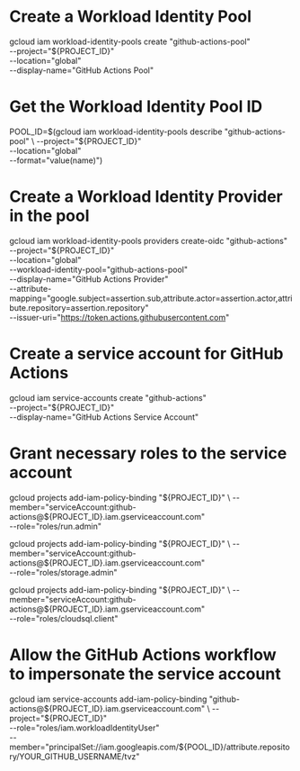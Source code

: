 # Create a Workload Identity Pool
gcloud iam workload-identity-pools create "github-actions-pool" \
  --project="${PROJECT_ID}" \
  --location="global" \
  --display-name="GitHub Actions Pool"

# Get the Workload Identity Pool ID
POOL_ID=$(gcloud iam workload-identity-pools describe "github-actions-pool" \
  --project="${PROJECT_ID}" \
  --location="global" \
  --format="value(name)")

# Create a Workload Identity Provider in the pool
gcloud iam workload-identity-pools providers create-oidc "github-actions" \
  --project="${PROJECT_ID}" \
  --location="global" \
  --workload-identity-pool="github-actions-pool" \
  --display-name="GitHub Actions Provider" \
  --attribute-mapping="google.subject=assertion.sub,attribute.actor=assertion.actor,attribute.repository=assertion.repository" \
  --issuer-uri="https://token.actions.githubusercontent.com"

# Create a service account for GitHub Actions
gcloud iam service-accounts create "github-actions" \
  --project="${PROJECT_ID}" \
  --display-name="GitHub Actions Service Account"

# Grant necessary roles to the service account
gcloud projects add-iam-policy-binding "${PROJECT_ID}" \
  --member="serviceAccount:github-actions@${PROJECT_ID}.iam.gserviceaccount.com" \
  --role="roles/run.admin"

gcloud projects add-iam-policy-binding "${PROJECT_ID}" \
  --member="serviceAccount:github-actions@${PROJECT_ID}.iam.gserviceaccount.com" \
  --role="roles/storage.admin"

gcloud projects add-iam-policy-binding "${PROJECT_ID}" \
  --member="serviceAccount:github-actions@${PROJECT_ID}.iam.gserviceaccount.com" \
  --role="roles/cloudsql.client"

# Allow the GitHub Actions workflow to impersonate the service account
gcloud iam service-accounts add-iam-policy-binding "github-actions@${PROJECT_ID}.iam.gserviceaccount.com" \
  --project="${PROJECT_ID}" \
  --role="roles/iam.workloadIdentityUser" \
  --member="principalSet://iam.googleapis.com/${POOL_ID}/attribute.repository/YOUR_GITHUB_USERNAME/tvz"